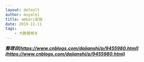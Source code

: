 ```yaml
---
layout: default
author: muyalei
title: ambari安装
date: 2019-11-11
tags:
    - 大数据相关
---
```


***整理自[https://www.cnblogs.com/dajianshi/p/9455980.html](https://www.cnblogs.com/dajianshi/p/9455980.html)***























